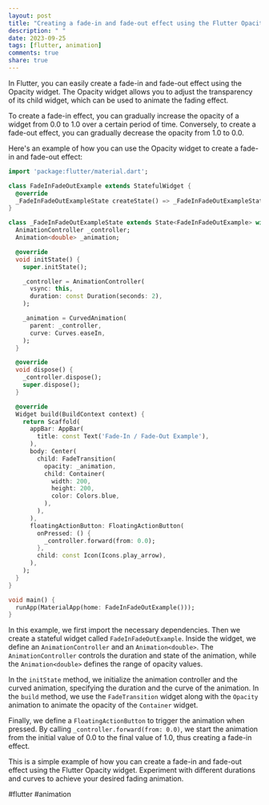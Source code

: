 ```yaml
---
layout: post
title: "Creating a fade-in and fade-out effect using the Flutter Opacity widget"
description: " "
date: 2023-09-25
tags: [flutter, animation]
comments: true
share: true
---
```


In Flutter, you can easily create a fade-in and fade-out effect using the Opacity widget. The Opacity widget allows you to adjust the transparency of its child widget, which can be used to animate the fading effect.

To create a fade-in effect, you can gradually increase the opacity of a widget from 0.0 to 1.0 over a certain period of time. Conversely, to create a fade-out effect, you can gradually decrease the opacity from 1.0 to 0.0.

Here's an example of how you can use the Opacity widget to create a fade-in and fade-out effect:

```dart
import 'package:flutter/material.dart';

class FadeInFadeOutExample extends StatefulWidget {
  @override
  _FadeInFadeOutExampleState createState() => _FadeInFadeOutExampleState();
}

class _FadeInFadeOutExampleState extends State<FadeInFadeOutExample> with SingleTickerProviderStateMixin {
  AnimationController _controller;
  Animation<double> _animation;

  @override
  void initState() {
    super.initState();

    _controller = AnimationController(
      vsync: this,
      duration: const Duration(seconds: 2),
    );

    _animation = CurvedAnimation(
      parent: _controller,
      curve: Curves.easeIn,
    );
  }

  @override
  void dispose() {
    _controller.dispose();
    super.dispose();
  }

  @override
  Widget build(BuildContext context) {
    return Scaffold(
      appBar: AppBar(
        title: const Text('Fade-In / Fade-Out Example'),
      ),
      body: Center(
        child: FadeTransition(
          opacity: _animation,
          child: Container(
            width: 200,
            height: 200,
            color: Colors.blue,
          ),
        ),
      ),
      floatingActionButton: FloatingActionButton(
        onPressed: () {
          _controller.forward(from: 0.0);
        },
        child: const Icon(Icons.play_arrow),
      ),
    );
  }
}

void main() {
  runApp(MaterialApp(home: FadeInFadeOutExample()));
}
```

In this example, we first import the necessary dependencies. Then we create a stateful widget called `FadeInFadeOutExample`. Inside the widget, we define an `AnimationController` and an `Animation<double>`. The `AnimationController` controls the duration and state of the animation, while the `Animation<double>` defines the range of opacity values.

In the `initState` method, we initialize the animation controller and the curved animation, specifying the duration and the curve of the animation. In the `build` method, we use the `FadeTransition` widget along with the `Opacity` animation to animate the opacity of the `Container` widget.

Finally, we define a `FloatingActionButton` to trigger the animation when pressed. By calling `_controller.forward(from: 0.0)`, we start the animation from the initial value of 0.0 to the final value of 1.0, thus creating a fade-in effect.

This is a simple example of how you can create a fade-in and fade-out effect using the Flutter Opacity widget. Experiment with different durations and curves to achieve your desired fading animation.

#flutter #animation